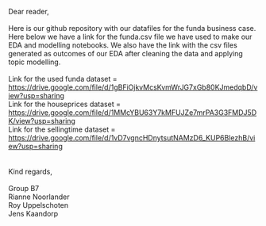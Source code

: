 Dear reader,
<br/><br/>
Here is our github repository with our datafiles for the funda business case. <br/>
Here below we have a link for the funda.csv file we have used to make our EDA and modelling notebooks. We also have the link with the csv files generated as outcomes of our EDA after cleaning the data and applying topic modelling.<br/><br/>
Link for the used funda dataset = https://drive.google.com/file/d/1gBFiOjkvMcsKvmWrJG7xGb80KJmedqbD/view?usp=sharing <br/>
Link for the houseprices dataset = https://drive.google.com/file/d/1MMcYBU63Y7kMFUJZe7mrPA3G3FMDJ5DK/view?usp=sharing <br/>
Link for the sellingtime dataset = https://drive.google.com/file/d/1vD7vgncHDnytsutNAMzD6_KUP6BlezhB/view?usp=sharing <br/>
<br/><br/>
Kind regards,
<br/><br/>
Group B7<br/>
Rianne Noorlander<br/>
Roy Uppelschoten<br/>
Jens Kaandorp<br/>
